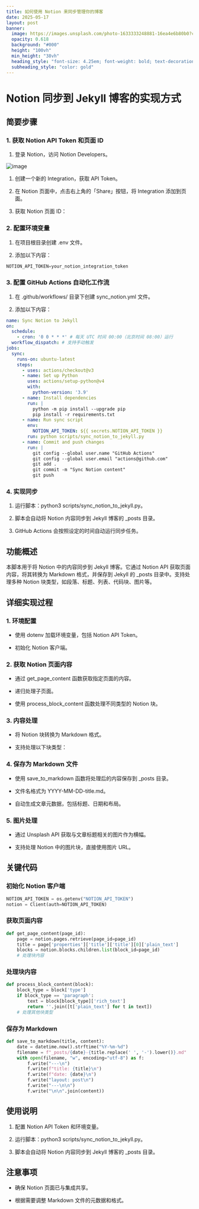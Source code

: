 ```yaml
---
title: 如何使用 Notion 来同步管理你的博客
date: 2025-05-17
layout: post
banner:
  image: https://images.unsplash.com/photo-1633333248881-16ea4e6b80b0?crop=entropy&cs=tinysrgb&fit=max&fm=jpg&ixid=M3w2OTIwMzJ8MHwxfHJhbmRvbXx8fHx8fHx8fDE3NDc0NzAzMjh8&ixlib=rb-4.1.0&q=80&w=1080
  opacity: 0.618
  background: "#000"
  height: "100vh"
  min_height: "38vh"
  heading_style: "font-size: 4.25em; font-weight: bold; text-decoration: underline"
  subheading_style: "color: gold"
---
```


# Notion 同步到 Jekyll 博客的实现方式

## 简要步骤

### 1. 获取 Notion API Token 和页面 ID

1. 登录 Notion，访问 Notion Developers。

![image](https://prod-files-secure.s3.us-west-2.amazonaws.com/a7a0cc5a-89b9-4cda-8686-1fba0ca52f40/d19c1afe-dea5-4312-9333-786b0ba83054/image.png?X-Amz-Algorithm=AWS4-HMAC-SHA256&X-Amz-Content-Sha256=UNSIGNED-PAYLOAD&X-Amz-Credential=ASIAZI2LB466TJZW5YZN%2F20250517%2Fus-west-2%2Fs3%2Faws4_request&X-Amz-Date=20250517T082528Z&X-Amz-Expires=3600&X-Amz-Security-Token=IQoJb3JpZ2luX2VjEJ%2F%2F%2F%2F%2F%2F%2F%2F%2F%2F%2FwEaCXVzLXdlc3QtMiJHMEUCIQCW5IgRZBe59aUoxWtlq3QCk0L2tWTQybIIuTpejM9jbgIgQ8aFlSXYbzTHG7DfB6vD2YMao%2FlDNqqDxzou7FCx0o4q%2FwMIWBAAGgw2Mzc0MjMxODM4MDUiDHKsQrRTbaFJYxr0OSrcA4QuuFuJ%2BGor66TTSmuglwhY0NfpPi2Z0GXOmKeM5EVnDXmE3lQO4chZCkKPlftDOcRdhVN1ZAisTyKwPkU49Be%2FDS%2Bpy%2B14JcYLPR%2FgOv9zj01QKQgvYJSo3iqHZcGeoxNz39be35nAY474YRt5rM4OoCDa%2BQVOBd2LRP4I2XntJWX0DjkWVddEslqWJ7MpLSqo3N4v4uNueBIK7xc2Nk3vC72R3T29U2wL5DuX9VC6nb4cXIv0wfkoP36VSK9VEf4WqErClnnlRaXIhH9i2PEGIa%2B6SIEeGBQP4SFhzDPyg7Y8otRGs4%2BEZGsR3%2BU76oV14WeLL8qVSVYJboGD4Jk4cBvKiwFtC4OQY0Fm%2FJeltS8uV4wNcdx%2B5LezabOVWWjByQsjxCQ%2BBdWn7gdtyzywwJ4O6yBlHBcIIsA39E0qVWbrEkB0Kahh21YR1PB11p%2FNHHfU%2BzEcDxE4IXdO7yuzp48OYNFIb6rrCANCkEQtHkQMcErtqnZF6SvYrgHYba182XLaRHphPHnIUU7hZdx%2Bm3E%2B2IWaIESvdCLLTD9T7TuXvkfgA8Ovqy%2FoPfhA7mKDwk5KjMOttQbjl5Ag5%2Fg6WT9dMFsFAk0liahPPMaFOPWKYXY0hdqcf8AXMMrhoMEGOqUBPh8vf8Tzb%2FXsY4A36ixWRMwfI1rVEa9nKhlfWhLx7KCQWfcivub6ffsEiuvNQklPn3UGZjkiJgZo0liZlHz18EGK6pJofBRaYIns547c%2BLi%2Bdlw7EeXkmW9mHR2PyGMr7K%2FoF2r%2F7mKbV5skEddg6yY4hyrtfV7gJXLsRFt13brvjMhOjUGqMTWyjtuhU7u0ICXiIPDDErsayn6koYLJOxzdgRJG&X-Amz-Signature=61f51fb8d876249ee15d4c1f5c9e36fb22d33b98b3c2e85d6383d8ea5fe31270&X-Amz-SignedHeaders=host&x-id=GetObject)

1. 创建一个新的 Integration，获取 API Token。

1. 在 Notion 页面中，点击右上角的「Share」按钮，将 Integration 添加到页面。

1. 获取 Notion 页面 ID：


### 2. 配置环境变量

1. 在项目根目录创建 .env 文件。

1. 添加以下内容：

```javascript
NOTION_API_TOKEN=your_notion_integration_token
```

### 3. 配置 GitHub Actions 自动化工作流

1. 在 .github/workflows/ 目录下创建 sync_notion.yml 文件。

1. 添加以下内容：

```yaml
name: Sync Notion to Jekyll
on:
  schedule:
    - cron: '0 0 * * *' # 每天 UTC 时间 00:00（北京时间 08:00）运行
  workflow_dispatch: # 支持手动触发
jobs:
  sync:
    runs-on: ubuntu-latest
    steps:
      - uses: actions/checkout@v3
      - name: Set up Python
        uses: actions/setup-python@v4
        with:
          python-version: '3.9'
      - name: Install dependencies
        run: |
          python -m pip install --upgrade pip
          pip install -r requirements.txt
      - name: Run sync script
        env:
          NOTION_API_TOKEN: ${{ secrets.NOTION_API_TOKEN }}
        run: python scripts/sync_notion_to_jekyll.py
      - name: Commit and push changes
        run: |
          git config --global user.name "GitHub Actions"
          git config --global user.email "actions@github.com"
          git add .
          git commit -m "Sync Notion content"
          git push
```

### 4. 实现同步

1. 运行脚本：python3 scripts/sync_notion_to_jekyll.py。

1. 脚本会自动将 Notion 内容同步到 Jekyll 博客的 _posts 目录。

1. GitHub Actions 会按照设定的时间自动运行同步任务。

## 功能概述

本脚本用于将 Notion 中的内容同步到 Jekyll 博客。它通过 Notion API 获取页面内容，将其转换为 Markdown 格式，并保存到 Jekyll 的 _posts 目录中。支持处理多种 Notion 块类型，如段落、标题、列表、代码块、图片等。

## 详细实现过程

### 1. 环境配置

- 使用 dotenv 加载环境变量，包括 Notion API Token。

- 初始化 Notion 客户端。

### 2. 获取 Notion 页面内容

- 通过 get_page_content 函数获取指定页面的内容。

- 递归处理子页面。

- 使用 process_block_content 函数处理不同类型的 Notion 块。

### 3. 内容处理

- 将 Notion 块转换为 Markdown 格式。

- 支持处理以下块类型：


### 4. 保存为 Markdown 文件

- 使用 save_to_markdown 函数将处理后的内容保存到 _posts 目录。

- 文件名格式为 YYYY-MM-DD-title.md。

- 自动生成文章元数据，包括标题、日期和布局。

### 5. 图片处理

- 通过 Unsplash API 获取与文章标题相关的图片作为横幅。

- 支持处理 Notion 中的图片块，直接使用图片 URL。

## 关键代码

### 初始化 Notion 客户端

```python
NOTION_API_TOKEN = os.getenv("NOTION_API_TOKEN")
notion = Client(auth=NOTION_API_TOKEN)
```

### 获取页面内容

```python
def get_page_content(page_id):
    page = notion.pages.retrieve(page_id=page_id)
    title = page['properties']['title']['title'][0]['plain_text']
    blocks = notion.blocks.children.list(block_id=page_id)
    # 处理块内容
```

### 处理块内容

```python
def process_block_content(block):
    block_type = block['type']
    if block_type == 'paragraph':
        text = block[block_type]['rich_text']
        return ''.join([t['plain_text'] for t in text])
    # 处理其他块类型
```

### 保存为 Markdown

```python
def save_to_markdown(title, content):
    date = datetime.now().strftime("%Y-%m-%d")
    filename = f"_posts/{date}-{title.replace(' ', '-').lower()}.md"
    with open(filename, "w", encoding="utf-8") as f:
        f.write("---\n")
        f.write(f"title: {title}\n")
        f.write(f"date: {date}\n")
        f.write("layout: post\n")
        f.write("---\n\n")
        f.write("\n\n".join(content))
```

## 使用说明

1. 配置 Notion API Token 和环境变量。

1. 运行脚本：python3 scripts/sync_notion_to_jekyll.py。

1. 脚本会自动将 Notion 内容同步到 Jekyll 博客的 _posts 目录。

## 注意事项

- 确保 Notion 页面已与集成共享。

- 根据需要调整 Markdown 文件的元数据和格式。